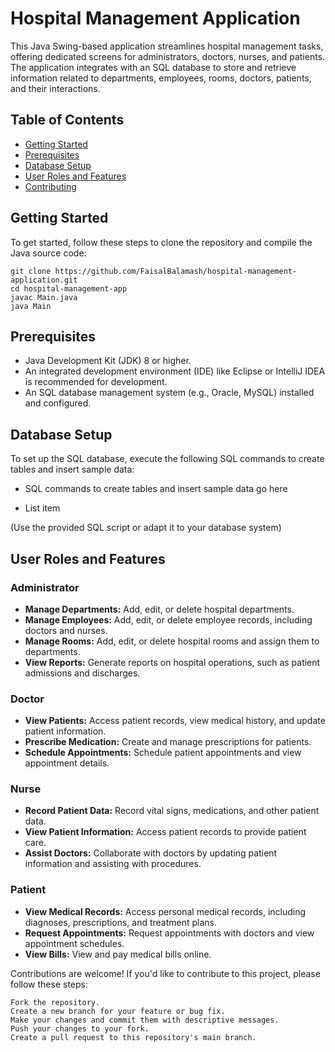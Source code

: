 # Hospital Management Application

This Java Swing-based application streamlines hospital management tasks, offering dedicated screens for administrators, doctors, nurses, and patients. The application integrates with an SQL database to store and retrieve information related to departments, employees, rooms, doctors, patients, and their interactions.


## Table of Contents

- [Getting Started](#getting-started)
- [Prerequisites](#prerequisites)
- [Database Setup](#database-setup)
- [User Roles and Features](#user-roles-and-features)
- [Contributing](#contributing)


## Getting Started

To get started, follow these steps to clone the repository and compile the Java source code:

    git clone https://github.com/FaisalBalamash/hospital-management-application.git
    cd hospital-management-app
    javac Main.java
    java Main

## Prerequisites

 - Java Development Kit (JDK) 8 or higher.
 - An integrated development environment (IDE) like Eclipse or IntelliJ
   IDEA is recommended for development.
 - An SQL database management system (e.g., Oracle, MySQL) installed and
   configured.

## Database Setup

To set up the SQL database, execute the following SQL commands to create tables and insert sample data:

 - SQL commands to create tables and insert sample data go here
  
 - List item

(Use the provided SQL script or adapt it to your database system)

## User Roles and Features
### Administrator

-   **Manage Departments:** Add, edit, or delete hospital departments.
-   **Manage Employees:** Add, edit, or delete employee records, including doctors and nurses.
-   **Manage Rooms:** Add, edit, or delete hospital rooms and assign them to departments.
-   **View Reports:** Generate reports on hospital operations, such as patient admissions and discharges.

### Doctor

-   **View Patients:** Access patient records, view medical history, and update patient information.
-   **Prescribe Medication:** Create and manage prescriptions for patients.
-   **Schedule Appointments:** Schedule patient appointments and view appointment details.

### Nurse

-   **Record Patient Data:** Record vital signs, medications, and other patient data.
-   **View Patient Information:** Access patient records to provide patient care.
-   **Assist Doctors:** Collaborate with doctors by updating patient information and assisting with procedures.

### Patient

-   **View Medical Records:** Access personal medical records, including diagnoses, prescriptions, and treatment plans.
-   **Request Appointments:** Request appointments with doctors and view appointment schedules.
-   **View Bills:** View and pay medical bills online.

Contributions are welcome! If you'd like to contribute to this project, please follow these steps:

    Fork the repository.
    Create a new branch for your feature or bug fix.
    Make your changes and commit them with descriptive messages.
    Push your changes to your fork.
    Create a pull request to this repository's main branch.
